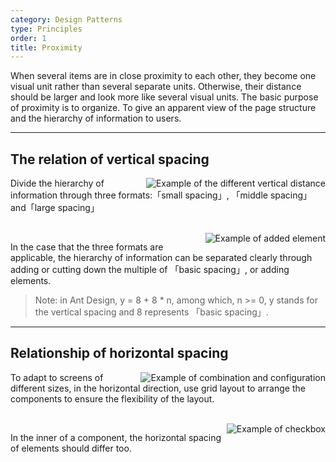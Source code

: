```yaml
---
category: Design Patterns
type: Principles
order: 1
title: Proximity
---
```


When several items are in close proximity to each other, they become one visual unit rather than several separate units. Otherwise, their distance should be larger and look more like several visual units. The basic purpose of proximity is to organize. To give an apparent view of the page structure and the hierarchy of information to users.

---

## The relation of vertical spacing

<img class="preview-img" align="right" alt="Example of the different vertical distance" description="In Ant Design, the three different formats are 8px (small spacing), 16px (middle spacing) and 24px (large spacing)." src="https://gw.alipayobjects.com/zos/rmsportal/goazWUHPXsGEDFIGsNlm.png">

Divide the hierarchy of information through three formats:「small spacing」, 「middle spacing」and「large spacing」

<br>

<img class="preview-img" align="right" alt="Example of added element" description="To make the hierarchy more apparent through adding 「guides」." src="https://gw.alipayobjects.com/zos/rmsportal/XNFCsupiYDBTJFQkmOmv.png">

In the case that the three formats are applicable, the hierarchy of information can be separated clearly through adding or cutting down the multiple of 「basic spacing」, or adding elements.

> Note: in Ant Design, y = 8 + 8 \* n, among which, n >= 0, y stands for the vertical spacing and 8 represents 「basic spacing」.

---

## Relationship of horizontal spacing

<img class="preview-img" align="right" alt="Example of combination and configuration" src="https://gw.alipayobjects.com/zos/rmsportal/uYvsqAUXNaqURGIhZhxz.png">

To adapt to screens of different sizes, in the horizontal direction, use grid layout to arrange the components to ensure the flexibility of the layout.

<br>

<img class="preview-img" align="right" alt="Example of checkbox" src="https://gw.alipayobjects.com/zos/rmsportal/ysXfdKqmdDRAimBiKVGS.png">

In the inner of a component, the horizontal spacing of elements should differ too.

